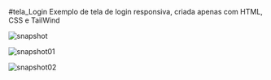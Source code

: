 #tela_Login
Exemplo de tela de login responsiva, criada apenas com HTML, CSS e TailWind


![snapshot](https://github.com/marcelotorres1982/tela_Login/assets/5902370/d990da05-f118-4526-bed2-858493a33bb7)


![snapshot01](https://github.com/marcelotorres1982/tela_Login/assets/5902370/3ce0cf5f-3d37-4c7f-a0fd-603a01e81387)


![snapshot02](https://github.com/marcelotorres1982/tela_Login/assets/5902370/f3fc915e-d459-4d52-9f69-9b25b882427b)


